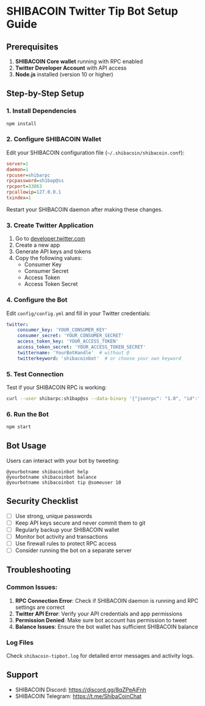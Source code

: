 # SHIBACOIN Twitter Tip Bot Setup Guide

## Prerequisites
1. **SHIBACOIN Core wallet** running with RPC enabled
2. **Twitter Developer Account** with API access
3. **Node.js** installed (version 10 or higher)

## Step-by-Step Setup

### 1. Install Dependencies
```bash
npm install
```

### 2. Configure SHIBACOIN Wallet
Edit your SHIBACOIN configuration file (`~/.shibacoin/shibacoin.conf`):
```ini
server=1
daemon=1
rpcuser=shibarpc
rpcpassword=sh1bap@ss
rpcport=33863
rpcallowip=127.0.0.1
txindex=1
```

Restart your SHIBACOIN daemon after making these changes.

### 3. Create Twitter Application
1. Go to [developer.twitter.com](https://developer.twitter.com)
2. Create a new app
3. Generate API keys and tokens
4. Copy the following values:
   - Consumer Key
   - Consumer Secret
   - Access Token
   - Access Token Secret

### 4. Configure the Bot
Edit `config/config.yml` and fill in your Twitter credentials:
```yaml
twitter:
    consumer_key: 'YOUR_CONSUMER_KEY'
    consumer_secret: 'YOUR_CONSUMER_SECRET'
    access_token_key: 'YOUR_ACCESS_TOKEN'
    access_token_secret: 'YOUR_ACCESS_TOKEN_SECRET'
    twittername: 'YourBotHandle'  # without @
    twitterkeyword: 'shibacoinbot'  # or choose your own keyword
```

### 5. Test Connection
Test if your SHIBACOIN RPC is working:
```bash
curl --user shibarpc:sh1bap@ss --data-binary '{"jsonrpc": "1.0", "id":"test", "method": "getinfo", "params": [] }' -H 'content-type: text/plain;' http://localhost:33863/
```

### 6. Run the Bot
```bash
npm start
```

## Bot Usage
Users can interact with your bot by tweeting:
```
@yourbotname shibacoinbot help
@yourbotname shibacoinbot balance
@yourbotname shibacoinbot tip @someuser 10
```

## Security Checklist
- [ ] Use strong, unique passwords
- [ ] Keep API keys secure and never commit them to git
- [ ] Regularly backup your SHIBACOIN wallet
- [ ] Monitor bot activity and transactions
- [ ] Use firewall rules to protect RPC access
- [ ] Consider running the bot on a separate server

## Troubleshooting

### Common Issues:
1. **RPC Connection Error**: Check if SHIBACOIN daemon is running and RPC settings are correct
2. **Twitter API Error**: Verify your API credentials and app permissions
3. **Permission Denied**: Make sure bot account has permission to tweet
4. **Balance Issues**: Ensure the bot wallet has sufficient SHIBACOIN balance

### Log Files
Check `shibacoin-tipbot.log` for detailed error messages and activity logs.

## Support
- SHIBACOIN Discord: https://discord.gg/8qZPeAjFnh
- SHIBACOIN Telegram: https://t.me/ShibaCoinChat 
